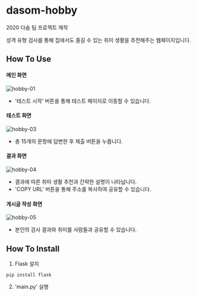 # dasom-hobby
2020 다솜 팀 프로젝트 제작

성격 유형 검사를 통해 집에서도 즐길 수 있는 취미 생활을 추천해주는 웹페이지입니다.


## How To Use

#### 메인 화면
![hobby-01](https://user-images.githubusercontent.com/39795055/111159926-f387e180-85dc-11eb-9e28-c5d9856f6e5a.png)
* '테스트 시작' 버튼을 통해 테스트 페이지로 이동할 수 있습니다.
#### 테스트 화면
![hobby-03](https://user-images.githubusercontent.com/39795055/111159932-f551a500-85dc-11eb-9ecd-c11230c67dcc.png)
* 총 15개의 문항에 답변한 후 제출 버튼을 누릅니다. 
#### 결과 화면
![hobby-04](https://user-images.githubusercontent.com/39795055/111159934-f551a500-85dc-11eb-9dfc-d5aa1177a6ce.png)
* 결과에 따른 취미 생활 추천과 간략한 설명이 나타납니다.
* 'COPY URL' 버튼을 통해 주소를 복사하여 공유할 수 있습니다.
#### 게시글 작성 화면
![hobby-05](https://user-images.githubusercontent.com/39795055/111159937-f5ea3b80-85dc-11eb-82b6-d92ca0ccc11f.png)
* 본인의 검사 결과와 취미를 사람들과 공유할 수 있습니다.


## How To Install
1. Flask 설치
```
pip install flask
```

2. 'main.py' 실행
